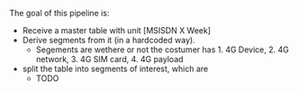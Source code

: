 The goal of this pipeline is:

- Receive a master table with unit [MSISDN X Week]
- Derive segments from it (in a hardcoded way).
    - Segements are wethere or not the costumer has 1. 4G Device, 2. 4G network, 3. 4G SIM card, 4. 4G payload
- split the table into segments of interest, which are
    - TODO
